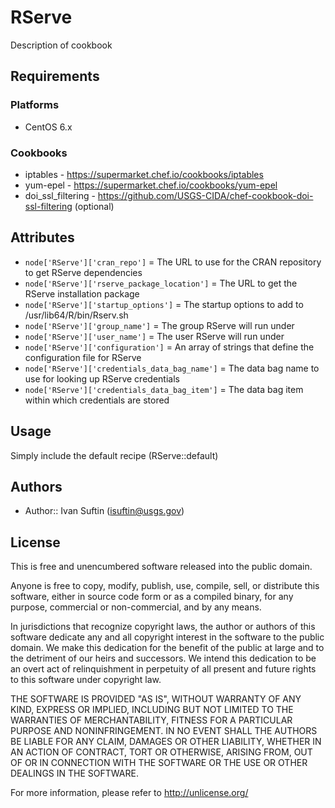 RServe
=====================
Description of cookbook

Requirements
------------
### Platforms
- CentOS 6.x

### Cookbooks
- iptables - https://supermarket.chef.io/cookbooks/iptables
- yum-epel - https://supermarket.chef.io/cookbooks/yum-epel
- doi_ssl_filtering - https://github.com/USGS-CIDA/chef-cookbook-doi-ssl-filtering (optional)

Attributes
----------
- `node['RServe']['cran_repo']` = The URL to use for the CRAN repository to get RServe dependencies
- `node['RServe']['rserve_package_location']` = The URL to get the RServe installation package
- `node['RServe']['startup_options']` = The startup options to add to /usr/lib64/R/bin/Rserv.sh
- `node['RServe']['group_name']` = The group RServe will run under
- `node['RServe']['user_name']` = The user RServe will run under
- `node['RServe']['configuration']` = An array of strings that define the configuration file for RServe
- `node['RServe']['credentials_data_bag_name']` = The data bag name to use for looking up RServe credentials
- `node['RServe']['credentials_data_bag_item']` = The data bag item within which credentials are stored


Usage
-----
Simply include the default recipe (RServe::default)
 
Authors
-------
- Author:: Ivan Suftin (<isuftin@usgs.gov>)

License
-------
This is free and unencumbered software released into the public domain.

Anyone is free to copy, modify, publish, use, compile, sell, or
distribute this software, either in source code form or as a compiled
binary, for any purpose, commercial or non-commercial, and by any
means.

In jurisdictions that recognize copyright laws, the author or authors
of this software dedicate any and all copyright interest in the
software to the public domain. We make this dedication for the benefit
of the public at large and to the detriment of our heirs and
successors. We intend this dedication to be an overt act of
relinquishment in perpetuity of all present and future rights to this
software under copyright law.

THE SOFTWARE IS PROVIDED "AS IS", WITHOUT WARRANTY OF ANY KIND,
EXPRESS OR IMPLIED, INCLUDING BUT NOT LIMITED TO THE WARRANTIES OF
MERCHANTABILITY, FITNESS FOR A PARTICULAR PURPOSE AND NONINFRINGEMENT.
IN NO EVENT SHALL THE AUTHORS BE LIABLE FOR ANY CLAIM, DAMAGES OR
OTHER LIABILITY, WHETHER IN AN ACTION OF CONTRACT, TORT OR OTHERWISE,
ARISING FROM, OUT OF OR IN CONNECTION WITH THE SOFTWARE OR THE USE OR
OTHER DEALINGS IN THE SOFTWARE.

For more information, please refer to <http://unlicense.org/>
